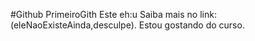 #Github
PrimeiroGith
Este eh:u
Saiba mais no link: (eleNaoExisteAinda,desculpe).
Estou gostando do curso.
